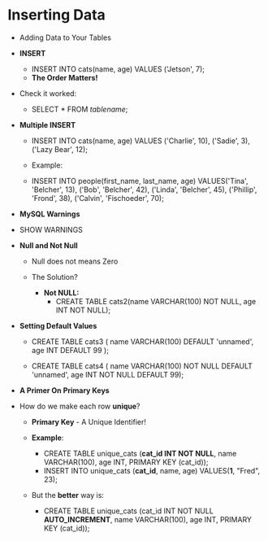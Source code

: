 # Inserting Data
* Adding Data to Your Tables

* **INSERT**
    - INSERT INTO cats(name, age) VALUES ('Jetson', 7);
    - **The Order Matters!**

* Check it worked:
    - SELECT * FROM *tablename*;

<!-- -------------------------------------------------------------------------- -->
* **Multiple INSERT**
    - INSERT INTO cats(name, age) VALUES ('Charlie', 10), ('Sadie', 3), ('Lazy Bear', 12);

    - Example: 
    - INSERT INTO people(first_name, last_name, age) VALUES('Tina', 'Belcher', 13), ('Bob', 'Belcher', 42), ('Linda', 'Belcher', 45), ('Phillip', 'Frond', 38), ('Calvin', 'Fischoeder', 70);

<!-- -------------------------------------------------------------------------- -->

* **MySQL Warnings**
- SHOW WARNINGS

<!-- -------------------------------------------------------------------------- -->
* **Null and Not Null**

    - Null does not means Zero

    - The Solution?
        - **Not NULL:**
            - CREATE TABLE cats2(name VARCHAR(100) NOT NULL, age INT NOT NULL);

<!-- -------------------------------------------------------------------------- -->
* **Setting Default Values**

    - CREATE TABLE cats3 ( name VARCHAR(100) DEFAULT 'unnamed', age INT DEFAULT 99 );

    - CREATE TABLE cats4 ( name VARCHAR(100) NOT NULL DEFAULT 'unnamed', age INT NOT NULL DEFAULT 99);

<!-- -------------------------------------------------------------------------- -->
* **A Primer On Primary Keys**
- How do we make each row **unique**?
    - **Primary Key** - A Unique Identifier!

    - **Example**: 
        - CREATE TABLE unique_cats (**cat_id INT NOT NULL**, name VARCHAR(100), age INT, PRIMARY KEY (cat_id)); 
        - INSERT INTO unique_cats (**cat_id**, name, age) VALUES(**1**, "Fred", 23);

    - But the **better** way is:
        - CREATE TABLE unique_cats (cat_id INT NOT NULL **AUTO_INCREMENT**, name VARCHAR(100), age INT, PRIMARY KEY (cat_id)); 